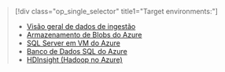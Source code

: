> [!div class="op_single_selector" title1="Target environments:"]
> * [Visão geral de dados de ingestão](../articles/machine-learning/machine-learning-data-science-ingest-data.md)
> * [Armazenamento de Blobs do Azure](../articles/machine-learning/machine-learning-data-science-move-azure-blob.md)
> * [SQL Server em VM do Azure](../articles/machine-learning/machine-learning-data-science-move-sql-server-virtual-machine.md)
> * [Banco de Dados SQL do Azure](../articles/machine-learning/machine-learning-data-science-move-sql-azure.md)
> * [HDInsight (Hadoop no Azure)](../articles/machine-learning/machine-learning-data-science-move-hive-tables.md)
> 
> 



<!--HONumber=Nov16_HO3-->


